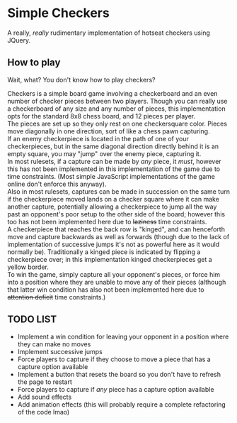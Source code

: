 # Simple Checkers
A really, *really* rudimentary implementation of hotseat checkers using JQuery.

## How to play
Wait, what? You don't know how to play checkers?

Checkers is a simple board game involving a checkerboard and an even number of checker pieces between two players. Though you can really use a checkerboard of any size and any number of pieces, this implementation opts for the standard 8x8 chess board, and 12 pieces per player.  
The pieces are set up so they only rest on one checkersquare color. Pieces move diagonally in one direction, sort of like a chess pawn capturing.  
If an enemy checkerpiece is located in the path of one of your checkerpieces, but in the same diagonal direction directly behind it is an empty square, you may "jump" over the enemy piece, capturing it.  
In most rulesets, if a capture can be made by *any* piece, it *must*, however this has not been implemented in this implementation of the game due to time constraints. (Most simple JavaScript implementations of the game online don't enforce this anyway).  
Also in most rulesets, captures can be made in succession on the same turn if the checkerpiece moved lands on a checker square where it can make another capture, potentially allowing a checkerpiece to jump all the way past an opponent's poor setup to the other side of the board; however this too has not been implemented here due to ~~laziness~~ time constraints.  
A checkerpiece that reaches the back row is "kinged", and can henceforth move and capture backwards as well as forwards (though due to the lack of implementation of successive jumps it's not as powerful here as it would normally be). Traditionally a kinged piece is indicated by flipping a checkerpiece over; in this implementation kinged checkerpieces get a yellow border.  
To win the game, simply capture all your opponent's pieces, or force him into a position where they are unable to move any of their pieces (although that latter win condition has also not been implemented here due to ~~attention deficit~~ time constraints.)

## TODO LIST
 * Implement a win condition for leaving your opponent in a position where they can make no moves
 * Implement successive jumps
 * Force players to capture if they choose to move a piece that has a capture option available
 * Implement a button that resets the board so you don't have to refresh the page to restart
 * Force players to capture if *any* piece has a capture option available
 * Add sound effects
 * Add animation effects (this will probably require a complete refactoring of the code lmao)
